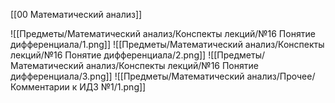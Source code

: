 [[00 Математический анализ]]

![[Предметы/Математический анализ/Конспекты лекций/№16 Понятие дифференциала/1.png]]
![[Предметы/Математический анализ/Конспекты лекций/№16 Понятие дифференциала/2.png]]
![[Предметы/Математический анализ/Конспекты лекций/№16 Понятие дифференциала/3.png]]
![[Предметы/Математический анализ/Прочее/Комментарии к ИДЗ №1/1.png]]